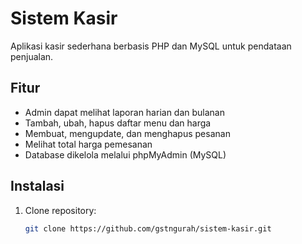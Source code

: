 # Sistem Kasir

Aplikasi kasir sederhana berbasis PHP dan MySQL untuk pendataan penjualan.

## Fitur
- Admin dapat melihat laporan harian dan bulanan
- Tambah, ubah, hapus daftar menu dan harga
- Membuat, mengupdate, dan menghapus pesanan
- Melihat total harga pemesanan
- Database dikelola melalui phpMyAdmin (MySQL)

## Instalasi
1. Clone repository:
   ```bash
   git clone https://github.com/gstngurah/sistem-kasir.git
